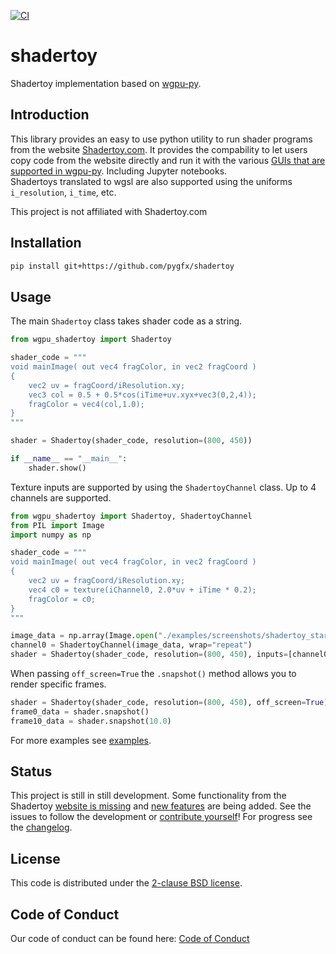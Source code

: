 [![CI](https://github.com/pygfx/shadertoy/workflows/CI/badge.svg)](https://github.com/pygfx/shadertoy/actions)

# shadertoy

Shadertoy implementation based on [wgpu-py](https://github.com/pygfx/wgpu-py).

## Introduction

This library provides an easy to use python utility to run shader programs from the website [Shadertoy.com](https://www.shadertoy.com/). It provides the compability to let users copy code from the website directly and run it with the various [GUIs that are supported in wgpu-py](https://wgpu-py.readthedocs.io/en/stable/gui.html). Including Jupyter notebooks.     
Shadertoys translated to wgsl are also supported using the uniforms `i_resolution`, `i_time`, etc. 

This project is not affiliated with Shadertoy.com

## Installation
```bash
pip install git+https://github.com/pygfx/shadertoy
```

## Usage

The main `Shadertoy` class takes shader code as a string.

```python
from wgpu_shadertoy import Shadertoy

shader_code = """
void mainImage( out vec4 fragColor, in vec2 fragCoord )
{
    vec2 uv = fragCoord/iResolution.xy;
    vec3 col = 0.5 + 0.5*cos(iTime+uv.xyx+vec3(0,2,4));
    fragColor = vec4(col,1.0);
}
"""

shader = Shadertoy(shader_code, resolution=(800, 450))

if __name__ == "__main__":
    shader.show()
```

Texture inputs are supported by using the `ShadertoyChannel` class. Up to 4 channels are supported.

```python
from wgpu_shadertoy import Shadertoy, ShadertoyChannel
from PIL import Image
import numpy as np

shader_code = """
void mainImage( out vec4 fragColor, in vec2 fragCoord )
{
    vec2 uv = fragCoord/iResolution.xy;
    vec4 c0 = texture(iChannel0, 2.0*uv + iTime * 0.2);
    fragColor = c0;
}
"""

image_data = np.array(Image.open("./examples/screenshots/shadertoy_star.png"))
channel0 = ShadertoyChannel(image_data, wrap="repeat")
shader = Shadertoy(shader_code, resolution=(800, 450), inputs=[channel0])
```

When passing `off_screen=True` the `.snapshot()` method allows you to render specific frames.
```python
shader = Shadertoy(shader_code, resolution=(800, 450), off_screen=True)
frame0_data = shader.snapshot()
frame10_data = shader.snapshot(10.0)
```
For more examples see [examples](./examples).


## Status

This project is still in still development. Some functionality from the Shadertoy [website is missing](https://github.com/pygfx/shadertoy/issues/4) and [new features](https://github.com/pygfx/shadertoy/issues/8) are being added. See the issues to follow the development or [contribute yourself](./CONTRIBUTING.md)! For progress see the [changelog](./CHANGELOG.md).

## License

This code is distributed under the [2-clause BSD license](./LICENSE).


## Code of Conduct

Our code of conduct can be found here: [Code of Conduct](./CODE_OF_CONDUCT.md)
